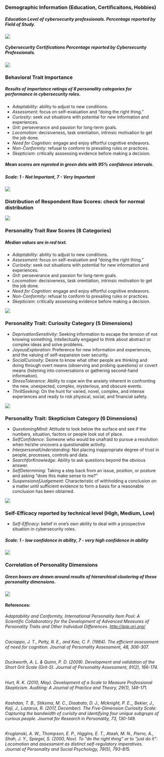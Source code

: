 ### Demographic Information (Education, Certificaitons, Hobbies)

##### Education Level of cybersecurity professionals. Percentage reported by Field of Study.

![](CATTCon_Personality_Dashboard_files/figure-gfm/unnamed-chunk-1-1.png)<!-- -->

##### Cybersecurity Certifications Percentage reported by Cybersecurity Professionals.

![](CATTCon_Personality_Dashboard_files/figure-gfm/unnamed-chunk-2-1.png)<!-- -->

### Behavioral Trait Importance

##### Results of **importance ratings** of 8 personality categories for performance in cybersecurity roles.

  - *Adaptability*: ability to adjust to new conditions.
  - *Assessment*: focus on self-evaluation and “doing the right thing.”
  - *Curiosity*: seek out situations with potential for new information
    and experiences.
  - *Grit*: perseverance and passion for long-term goals.
  - *Locomotion*: decisiveness, task orentiation, intrinsic motivation
    to get the job done.
  - *Need for Cognition*: engage and enjoy effortful cognitive
    endeavors.
  - *Non-Conformity*: refusal to conform to prevailing rules or
    practices.
  - *Skepticism*: critically asssessing evidence before making a
    decision.

##### Mean scores are reproted in green dots with 95% confidence intervals.

##### **Scale: 1 - Not Important, 7 - Very Important**

![](CATTCon_Personality_Dashboard_files/figure-gfm/unnamed-chunk-2-1.png)<!-- -->

### Distribution of Respondent Raw Scores: check for normal distribution

![](CATTCon_Personality_Dashboard_files/figure-gfm/unnamed-chunk-3-1.png)<!-- -->

### Personality Trait Raw Scores (8 Categories)

##### Median values are in **red text**.

  - *Adaptability*: ability to adjust to new conditions.
  - *Assessment*: focus on self-evaluation and “doing the right thing.”
  - *Curiosity*: seek out situations with potential for new information
    and experiences.
  - *Grit*: perseverance and passion for long-term goals.
  - *Locomotion*: decisiveness, task orentiation, intrinsic motivation
    to get the job done.
  - *Need for Cognition*: engage and enjoy effortful cognitive
    endeavors.
  - *Non-Conformity*: refusal to conform to prevailing rules or
    practices.
  - *Skepticism*: critically asssessing evidence before making a
    decision.

![](CATTCon_Personality_Dashboard_files/figure-gfm/unnamed-chunk-4-1.png)<!-- -->

### Personality Trait: Curiosity Category (5 Dimensions)

  - *DeprivationSensitivity*: Seeking information to escape the tension
    of not knowing something. Intellectually engaged to think about
    abstract or complex ideas and solve problems.
  - *JoyousExploration*: Preference for new information and experiences,
    and the valuing of self-expansion over security.
  - *SocialCuriosity*: Desire to know what other people are thinking and
    doing through overt means (observing and probing questions) or
    covert means (listening into conversations or gathering second-hand
    information).  
  - *StressTolerance*: Ability to cope win the anxiety inherent in
    confronting the new, unexpected, complex, mysterious, and obscure
    events.
  - *ThrillSeeking*: On the hunt for varied, novel, complex, and intense
    experiences and ready to risk physical, social, and financial
    safety.

![](CATTCon_Personality_Dashboard_files/figure-gfm/unnamed-chunk-5-1.png)<!-- -->

### Personality Trait: Skepticism Category (6 Dimensions)

  - *QuestioningMind*: Attitude to look below the surface and see if the
    numbers, situation, factors or people look out of place.
  - *SelfConfidence*: Someone who would be unafraid to pursue a
    resolution when he/she uncovers a questionable activity.
  - *InterpersonalUnderstanding*: Not placing inappropriate degree of
    trust in people, processes, controls and data.
  - *SearchforKnowledge*: Ability to ask questions beyond the obvious
    answer.
  - *SelfDetermining*: Taking a step back from an issue, position, or
    posture and asking “does this make sense to me?”
  - *SuspensionofJudgement*: Characteristic of withholding a conclusion
    on a matter until sufficient evidence to form a basis for a
    reasonable conclusion has been obtained.

![](CATTCon_Personality_Dashboard_files/figure-gfm/unnamed-chunk-6-1.png)<!-- -->

### Self-Efficacy reported by technical level (High, Medium, Low)

  - *Self-Efficacy*: belief in one’s own ability to deal with a
    prospective situation in cybersecurity roles.

##### **Scale: 1 - low confidence in ability, 7 - very high confidence in ability**

![](CATTCon_Personality_Dashboard_files/figure-gfm/unnamed-chunk-7-1.png)<!-- -->

### Correlation of Personality Dimensions

##### Green boxes are drawn around results of hierarchical clustering of these personality dimensions.

![](CATTCon_Personality_Dashboard_files/figure-gfm/unnamed-chunk-8-1.png)<!-- -->

#### References:
###### Adaptability and Conformity, International Personality Item Pool: A Scientific Collaboratory for the Development of Advanced Measures of Personality Traits and Other Individual Differences. http://ipip.ori.org/
###### Cacioppo, J. T., Petty, R. E., and Kao, C. F. (1984). The efficient assessment of need for cognition. *Journal of Personality Assessment*, 48, 306-307.
###### Duckworth, A. L. & Quinn, P. D. (2009). Development and validation of the Short Grit Scale (Grit-S). *Journal of Personality Assessment*, 91(2), 166-174.
###### Hurt, R. K. (2010, May). Development of a Scale to Measure Professional Skepticism. *Auditing: A Journal of Practice and Theory*, 29(1), 149-171.
###### Kashdan, T. B., Stiksma, M. C., Disabato, D. J., Mcknight, P. E.,, Bekier, J., Kaji, J., Lazarus, R. (2017, December). The Five-Dimension Curiosity Scale: Capturing the bandwidth of curisity and identifying four unique subgrups of curious people. *Journal for Research in Personality*, 73, 130-149.
###### Kruglanski, A. W., Thompson, E. P., Higgins, E. T., Atash, M. N., Pierro, A., Shah, J. Y., Spiegel, S. (2000, Nov). To "do the right thing" or to "just do it": Locomotion and assessment as distinct self-regulatory imperatives. *Journal of Personality and Social Psychology*, 79(5), 793-815.
